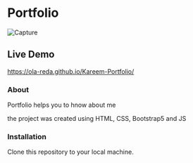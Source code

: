 # Portfolio

![Capture](https://github.com/Ola-Reda/yallaparking/assets/78170370/edc3753e-14f3-4c29-8c8d-f33669b5fb01)

## Live Demo

https://ola-reda.github.io/Kareem-Portfolio/

### About

Portfolio helps you to hnow about me

the project was created using HTML, CSS, Bootstrap5 and JS

### Installation

Clone this repository to your local machine.
